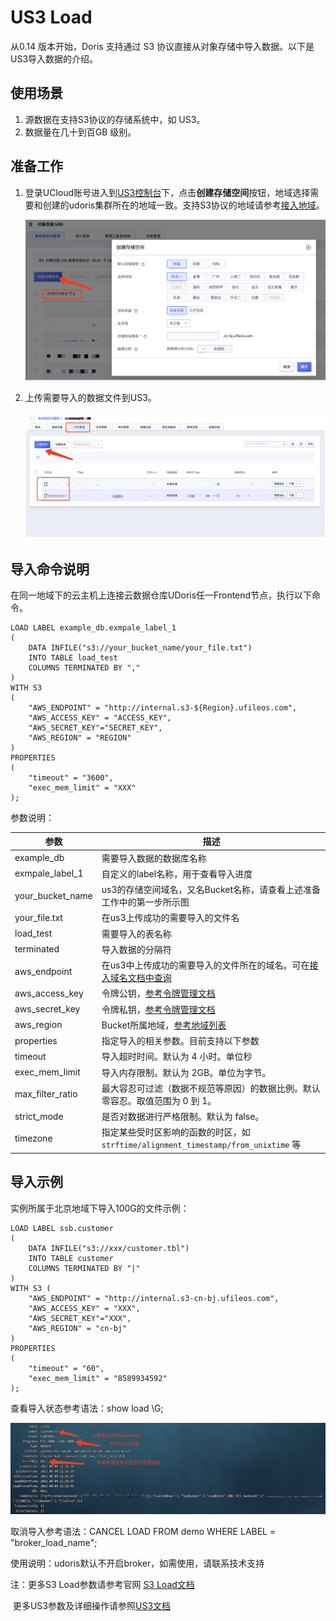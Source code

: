 # US3 Load

从0.14 版本开始，Doris 支持通过 S3 协议直接从对象存储中导入数据。以下是US3导入数据的介绍。

## 使用场景

1. 源数据在支持S3协议的存储系统中，如 US3。
2. 数据量在几十到百GB 级别。

## 准备工作

1. 登录UCloud账号进入到[US3控制台](https://console.ucloud.cn/ufile/ufile)下，点击**创建存储空间**按钮，地域选择需要和创建的udoris集群所在的地域一致。支持S3协议的地域请参考[接入地域](https://docs.ucloud.cn/ufile/s3/s3_introduction)。

   ![image-20220808193619178](../images/us3-create.png)

2. 上传需要导入的数据文件到US3。

   ![image-20220808194109034](../images/us3-upload.png)

## 导入命令说明

在同一地域下的云主机上连接云数据仓库UDoris任一Frontend节点，执行以下命令。

    LOAD LABEL example_db.exmpale_label_1
    (
        DATA INFILE("s3://your_bucket_name/your_file.txt")
        INTO TABLE load_test
        COLUMNS TERMINATED BY ","
    )
    WITH S3
    (
        "AWS_ENDPOINT" = "http://internal.s3-${Region}.ufileos.com",
        "AWS_ACCESS_KEY" = "ACCESS_KEY",
        "AWS_SECRET_KEY"="SECRET_KEY",
        "AWS_REGION" = "REGION"
    )
    PROPERTIES
    (
        "timeout" = "3600",
        "exec_mem_limit" = "XXX"
    );

参数说明：

| 参数             | 描述                                                         |
| ---------------- | ------------------------------------------------------------ |
| example_db       | 需要导入数据的数据库名称                                     |
| exmpale_label_1  | 自定义的label名称，用于查看导入进度                          |
| your_bucket_name | us3的存储空间域名，又名Bucket名称，请查看上述准备工作中的第一步所示图 |
| your_file.txt    | 在us3上传成功的需要导入的文件名                              |
| load_test        | 需要导入的表名称                                             |
| terminated       | 导入数据的分隔符                                             |
| aws_endpoint     | 在us3中上传成功的需要导入的文件所在的域名。可在[接入域名文档中查询](https://docs.ucloud.cn/ufile/s3/s3_introduction) |
| aws_access_key   | 令牌公钥，[参考令牌管理文档](https://docs.ucloud.cn/ufile/guide/token) |
| aws_secret_key   | 令牌私钥，[参考令牌管理文档](https://docs.ucloud.cn/ufile/guide/token) |
| aws_region       | Bucket所属地域，[参考地域列表](https://docs.ucloud.cn/api/summary/regionlist) |
| properties       | 指定导入的相关参数。目前支持以下参数                         |
| timeout          | 导入超时时间。默认为 4 小时。单位秒                          |
| exec_mem_limit   | 导入内存限制。默认为 2GB。单位为字节。                       |
| max_filter_ratio | 最大容忍可过滤（数据不规范等原因）的数据比例。默认零容忍。取值范围为 0 到 1。 |
| strict_mode      | 是否对数据进行严格限制。默认为 false。                       |
| timezone         | 指定某些受时区影响的函数的时区，如 `strftime/alignment_timestamp/from_unixtime` 等 |

## 导入示例

实例所属于北京地域下导入100G的文件示例：

```
LOAD LABEL ssb.customer
(
    DATA INFILE("s3://xxx/customer.tbl")
    INTO TABLE customer
    COLUMNS TERMINATED BY "|"
)
WITH S3 (
    "AWS_ENDPOINT" = "http://internal.s3-cn-bj.ufileos.com",
    "AWS_ACCESS_KEY" = "XXX",
    "AWS_SECRET_KEY"="XXX",
    "AWS_REGION" = "cn-bj"
)
PROPERTIES
(
    "timeout" = "60",
    "exec_mem_limit" = "8589934592"
);
```

查看导入状态参考语法：show load \G;

![image-20220808205204019](../images/s3-show.png)

取消导入参考语法：CANCEL LOAD FROM demo WHERE LABEL = "broker_load_name";



使用说明：udoris默认不开启broker，如需使用，请联系技术支持

注：更多S3 Load参数请参考官网 [S3 Load文档](https://doris.apache.org/zh-CN/docs/data-operate/import/import-way/s3-load-manual)

​		更多US3参数及详细操作请参照[US3文档](https://docs.ucloud.cn/ufile/README)

